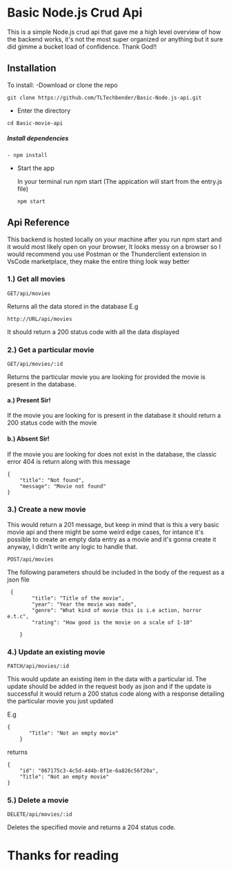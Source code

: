 # Basic Node.js Crud Api
This is a simple Node.js crud api that  gave me a high level overview of how the backend works, it's not the most super organized or anything but it sure did gimme a bucket load of confidence.
Thank God!!

## Installation
 To install:
 -Download or clone the repo
 ```
git clone https://github.com/TLTechbender/Basic-Node.js-api.git
 ```

- Enter the directory 
```
cd Basic-movie-api
```
##### Install dependencies
``` 
- npm install
```
- Start the app
  
  In your terminal run npm start
  (The appication will start from the entry.js file)

  ```
  npm start
  ```
 ## Api Reference
This backend is hosted locally on your machine after you run npm start and it would most likely open on your browser, It looks messy on a browser so I would recommend you use Postman or the Thunderclient extension in VsCode marketplace, they make the entire thing look way better
 ### 1.) Get all movies
 ```
 GET/api/movies
 ```
Returns all the data stored in the database E.g

```
http://URL/api/movies
```

It should return a 200 status code with all the data displayed


### 2.) Get a particular movie

```
GET/api/movies/:id
```

Returns the particular movie you are looking for provided the movie is present in the database.

#### a.) Present Sir!
If the movie you are looking for is present in the database it should return a 200 status code with the movie

#### b.) Absent Sir!

If the movie you are looking for does not exist in the database, the classic error 404 is return along with this message
```
{
    "title": "Not found",
    "message": "Movie not found"
}
```

### 3.) Create a new movie

This would return a 201 message, but keep in mind that is this a very basic movie api and there might be some weird edge cases, for intance it's possible to create an empty data entry as a movie and it's gonna create it anyway, I didn't write any logic to handle that.

```
POST/api/movies
```

The following parameters should be included in the body of the request as a json file

```
 {
        "title": "Title of the movie",
        "year": "Year the movie was made",
        "genre": "What kind of movie this is i.e action, horror e.t.c",
        "rating": "How good is the movie on a scale of 1-10"
        
    }
```
### 4.) Update an existing movie

```
PATCH/api/movies/:id
```
This would update an existing item in the data with a particular id. The update should be added in the request body as json and if the update is successful it would return a 200 status code along with a response detailing the particular movie you just updated

E.g

```
{
       "Title": "Not an empty movie"
    }
```

returns 

```
{
    "id": "067175c3-4c5d-4d4b-8f1e-6a826c56f20a",
    "Title": "Not an empty movie"
}
```


### 5.) Delete a movie

```
DELETE/api/movies/:id
```
Deletes the specified movie and returns a 204 status code.



# Thanks for reading